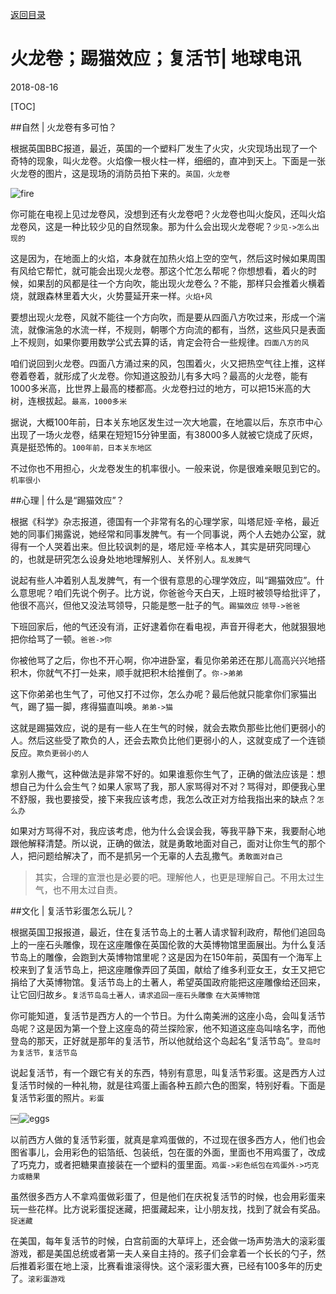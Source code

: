 [返回目录](../index.html)

# 火龙卷；踢猫效应；复活节| 地球电讯

2018-08-16

[TOC]

##自然 | 火龙卷有多可怕？

根据英国BBC报道，最近，英国的一个塑料厂发生了火灾，火灾现场出现了一个奇特的现象，叫火龙卷。火焰像一根火柱一样，细细的，直冲到天上。下面是一张火龙卷的图片，这是现场的消防员拍下来的。`英国，火龙卷`

![fire](./assets/fire.png)

你可能在电视上见过龙卷风，没想到还有火龙卷吧？火龙卷也叫火旋风，还叫火焰龙卷风，这是一种比较少见的自然现象。那为什么会出现火龙卷呢？`少见->怎么出现的 `

这是因为，在地面上的火焰，本身就在加热火焰上空的空气，然后这时候如果周围有风给它帮忙，就可能会出现火龙卷。那这个忙怎么帮呢？你想想看，着火的时候，如果刮的风都是往一个方向吹，能出现火龙卷么？不能，那样只会推着火横着烧，就跟森林里着大火，火势蔓延开来一样。`火焰+风`

要想出现火龙卷，风就不能往一个方向吹，而是要从四面八方吹过来，形成一个湍流，就像湍急的水流一样，不规则，朝哪个方向流的都有，当然，这些风只是表面上不规则，如果你要用数学公式去算的话，肯定会符合一些规律。`四面八方的风`

咱们说回到火龙卷。四面八方涌过来的风，包围着火，火又把热空气往上推，这样卷着卷着，就形成了火龙卷。你知道这股劲儿有多大吗？最高的火龙卷，能有1000多米高，比世界上最高的楼都高。火龙卷扫过的地方，可以把15米高的大树，连根拔起。`最高，1000多米`

据说，大概100年前，日本关东地区发生过一次大地震，在地震以后，东京市中心出现了一场火龙卷，结果在短短15分钟里面，有38000多人就被它烧成了灰烬，真是挺恐怖的。`100年前，日本关东地区`

不过你也不用担心，火龙卷发生的机率很小。一般来说，你是很难亲眼见到它的。`机率很小`

##心理 | 什么是“踢猫效应”？

根据《科学》杂志报道，德国有一个非常有名的心理学家，叫塔尼娅·辛格，最近她的同事们揭露说，她经常和同事发脾气。有一个同事说，两个人去她办公室，就得有一个人哭着出来。但比较讽刺的是，塔尼娅·辛格本人，其实是研究同理心的，也就是研究怎么设身处地地理解别人、关怀别人。`乱发脾气`

说起有些人冲着别人乱发脾气，有一个很有意思的心理学效应，叫“踢猫效应”。什么意思呢？咱们先说个例子。比方说，你爸爸今天白天，上班时被领导给批评了，他很不高兴，但他又没法骂领导，只能是憋一肚子的气。`踢猫效应` `领导->爸爸`

下班回家后，他的气还没有消，正好逮着你在看电视，声音开得老大，他就狠狠地把你给骂了一顿。`爸爸->你`

你被他骂了之后，你也不开心啊，你冲进卧室，看见你弟弟还在那儿高高兴兴地搭积木，你就气不打一处来，顺手就把积木给推倒了。`你->弟弟`

这下你弟弟也生气了，可他又打不过你，怎么办呢？最后他就只能拿你们家猫出气，踢了猫一脚，疼得猫直叫唤。`弟弟->猫`

这就是踢猫效应，说的是有一些人在生气的时候，就会去欺负那些比他们更弱小的人。然后这些受了欺负的人，还会去欺负比他们更弱小的人，这就变成了一个连锁反应。`欺负更弱小的人`

拿别人撒气，这种做法是非常不好的。如果谁惹你生气了，正确的做法应该是：想想自己为什么会生气？如果人家骂了我，那人家骂得对不对？骂得对，即便我心里不舒服，我也要接受，接下来我应该考虑，我怎么改正对方给我指出来的缺点？`怎么办`

如果对方骂得不对，我应该考虑，他为什么会误会我，等我平静下来，我要耐心地跟他解释清楚。所以说，正确的做法，就是勇敢地面对自己，面对让你生气的那个人，把问题给解决了，而不是抓另一个无辜的人去乱撒气。`勇敢面对自己`

> 其实，合理的宣泄也是必要的吧。理解他人，也更是理解自己。不用太过生气，也不用太过自责。

##文化 | 复活节彩蛋怎么玩儿？

根据英国卫报报道，最近，住在复活节岛上的土著人请求智利政府，帮他们追回岛上的一座石头雕像，现在这座雕像在英国伦敦的大英博物馆里面展出。为什么复活节岛上的雕像，会跑到大英博物馆里呢？这是因为在150年前，英国有一个海军上校来到了复活节岛上，把这座雕像弄回了英国，献给了维多利亚女王，女王又把它捐给了大英博物馆。复活节岛上的土著人，希望英国政府能把这座雕像给还回来，让它回归故乡。`复活节岛岛土著人，请求追回一座石头雕像` `在大英博物馆`

你可能知道，复活节是西方人的一个节日。为什么南美洲的这座小岛，会叫复活节岛呢？这是因为第一个登上这座岛的荷兰探险家，他不知道这座岛叫啥名字，而他登岛的那天，正好就是那年的复活节，所以他就给这个岛起名“复活节岛”。`登岛时为复活节，复活节岛`

说起复活节，有一个跟它有关的东西，特别有意思，叫复活节彩蛋。这是西方人过复活节时候的一种礼物，就是往鸡蛋上画各种五颜六色的图案，特别好看。下面是复活节彩蛋的照片。`彩蛋`

￼![eggs](./assets/eggs.png)

以前西方人做的复活节彩蛋，就真是拿鸡蛋做的，不过现在很多西方人，他们也会图省事儿，会用彩色的铝箔纸、包装纸，包在蛋的外面，里面也不用鸡蛋了，改成了巧克力，或者把糖果直接装在一个塑料的蛋里面。`鸡蛋->彩色纸包在鸡蛋外->巧克力或糖果`

虽然很多西方人不拿鸡蛋做彩蛋了，但是他们在庆祝复活节的时候，也会用彩蛋来玩一些花样。比方说彩蛋捉迷藏，把蛋藏起来，让小朋友找，找到了就会有奖品。`捉迷藏`

在美国，每年复活节的时候，白宫前面的大草坪上，还会做一场声势浩大的滚彩蛋游戏，都是美国总统或者第一夫人亲自主持的。孩子们会拿着一个长长的勺子，然后推着彩蛋在地上滚，比赛看谁滚得快。这个滚彩蛋大赛，已经有100多年的历史了。`滚彩蛋游戏`
